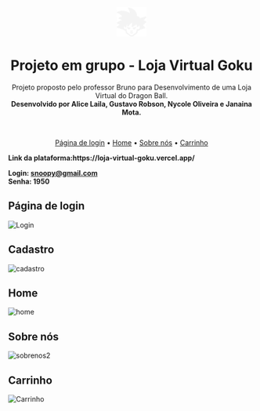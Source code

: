 <p align="center">
<img align="auto" width="60px" src="/assets/img/logo_icongoku.png">
</p>
<h1 align="center"> Projeto em grupo - Loja Virtual Goku</h1>
<p align="center">Projeto proposto pelo professor Bruno para Desenvolvimento de uma Loja Virtual do Dragon Ball. 
<br>
<strong> Desenvolvido por Alice Laila, Gustavo Robson, Nycole Oliveira e Janaina Mota.</strong></p>
<br>
<div align="center">
  
   [Página de login](página-de-login) • [Home](#home) • [Sobre nós](#sobre-nós) • [Carrinho](#carrinho)
   
</div>

<p><b> Link da plataforma:https://loja-virtual-goku.vercel.app/</b></p>

<strong> Login: snoopy@gmail.com 
<br>
Senha: 1950
</strong>

## Página de login

![Login](https://github.com/user-attachments/assets/50d64992-b26b-4095-aa7a-90196d7ba71e)

## Cadastro

![cadastro](https://github.com/user-attachments/assets/76b4b217-20bc-46c7-a6f5-4fcba1fb0116)

## Home 
![home](https://github.com/user-attachments/assets/1581e4fa-98b4-4959-994a-cc2d57066807)

## Sobre nós 

![sobrenos2](https://github.com/user-attachments/assets/342373e5-068a-4b3d-a6d3-493a593b6722)

## Carrinho 

![Carrinho](https://github.com/user-attachments/assets/b93abab1-8144-4814-b3f7-b24f53cfbee9)

